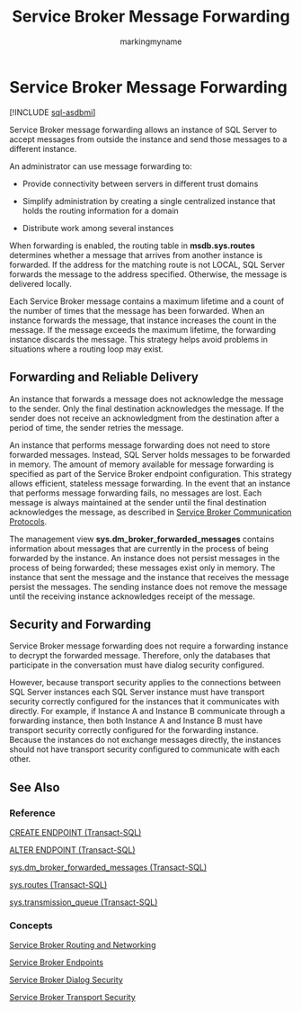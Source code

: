 ﻿---
title: Service Broker Message Forwarding
description: "Service Broker message forwarding allows an instance of SQL Server to accept messages from outside the instance and send those messages to a different instance."
ms.prod: sql
ms.technology: configuration
ms.topic: conceptual
author: markingmyname
ms.author: maghan
ms.reviewer: mikeray
ms.date: "03/30/2022"
---

# Service Broker Message Forwarding

[!INCLUDE [sql-asdbmi](../../includes/applies-to-version/sql-asdbmi.md)]

Service Broker message forwarding allows an instance of SQL Server to accept messages from outside the instance and send those messages to a different instance.

An administrator can use message forwarding to:

  - Provide connectivity between servers in different trust domains

  - Simplify administration by creating a single centralized instance that holds the routing information for a domain

  - Distribute work among several instances

When forwarding is enabled, the routing table in **msdb.sys.routes** determines whether a message that arrives from another instance is forwarded. If the address for the matching route is not LOCAL, SQL Server forwards the message to the address specified. Otherwise, the message is delivered locally.

Each Service Broker message contains a maximum lifetime and a count of the number of times that the message has been forwarded. When an instance forwards the message, that instance increases the count in the message. If the message exceeds the maximum lifetime, the forwarding instance discards the message. This strategy helps avoid problems in situations where a routing loop may exist.

## Forwarding and Reliable Delivery



An instance that forwards a message does not acknowledge the message to the sender. Only the final destination acknowledges the message. If the sender does not receive an acknowledgment from the destination after a period of time, the sender retries the message.

An instance that performs message forwarding does not need to store forwarded messages. Instead, SQL Server holds messages to be forwarded in memory. The amount of memory available for message forwarding is specified as part of the Service Broker endpoint configuration. This strategy allows efficient, stateless message forwarding. In the event that an instance that performs message forwarding fails, no messages are lost. Each message is always maintained at the sender until the final destination acknowledges the message, as described in [Service Broker Communication Protocols](service-broker-communication-protocols.md).

The management view **sys.dm_broker_forwarded_messages** contains information about messages that are currently in the process of being forwarded by the instance. An instance does not persist messages in the process of being forwarded; these messages exist only in memory. The instance that sent the message and the instance that receives the message persist the messages. The sending instance does not remove the message until the receiving instance acknowledges receipt of the message.

## Security and Forwarding



Service Broker message forwarding does not require a forwarding instance to decrypt the forwarded message. Therefore, only the databases that participate in the conversation must have dialog security configured.

However, because transport security applies to the connections between SQL Server instances each SQL Server instance must have transport security correctly configured for the instances that it communicates with directly. For example, if Instance A and Instance B communicate through a forwarding instance, then both Instance A and Instance B must have transport security correctly configured for the forwarding instance. Because the instances do not exchange messages directly, the instances should not have transport security configured to communicate with each other.

## See Also

### Reference

[CREATE ENDPOINT (Transact-SQL)](../../t-sql/statements/create-endpoint-transact-sql.md)

[ALTER ENDPOINT (Transact-SQL)](../../t-sql/statements/alter-endpoint-transact-sql.md)

[sys.dm_broker_forwarded_messages (Transact-SQL)](../../relational-databases/system-dynamic-management-views/sys-dm-broker-forwarded-messages-transact-sql.md)

[sys.routes (Transact-SQL)](../../relational-databases/system-catalog-views/sys-routes-transact-sql.md)

[sys.transmission_queue (Transact-SQL)](../../relational-databases/system-catalog-views/sys-transmission-queue-transact-sql.md)

### Concepts

[Service Broker Routing and Networking](service-broker-routing-and-networking.md)

[Service Broker Endpoints](service-broker-endpoints.md)

[Service Broker Dialog Security](service-broker-dialog-security.md)

[Service Broker Transport Security](service-broker-transport-security.md)

